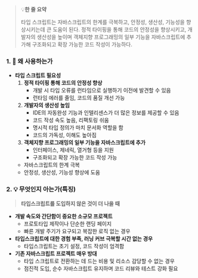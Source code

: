 > 💡**한 줄 요약**
>
> 타입 스크립트는 자바스크립트의 한계를 극복하고, 안정성, 생산성, 기능성을 향상시키는데 큰 도움이 된다. 정적 타이핑을 통해 코드의 안정성을 향상시키고, 개발자의 생산성을 높이며 객체지향 프로그래밍의 일부 기능을 자바스크립트에 추가해 구조화되고 확장 가능한 코드 작성이 가능하다.

### 1. 🤔 왜 사용하는가

- **타입 스크립트 필요성**
  1. **정적 타이핑 통해 코드의 안정성 향상**
     - 개발 시 타입 오류를 런타임으로 실행하기 이전에 발견할 수 있음
     - 런타임 에러를 줄임, 코드의 품질 개선 가능
  2. **개발자의 생산성 높임**
     - IDE의 자동완성 기능과 인텔리센스가 더 많은 정보를 제공할 수 있음
     - 코드 작성 속도 높음, 리팩토링 쉬움
     - 명시적 타입 정의가 마치 문서화 역할을 함
     - 코드의 가독성, 이해도 높아짐
  3. **객체지향 프로그래밍의 일부 기능을 자바스크립트에 추가**
     - 인터페이스, 제네릭, 열거형 등을 지원
     - 구조화되고 확장 가능한 코드 작성 가능
  - 자바스크립트의 한계 극복
  - 안정성, 생산성, 기능성 향상에 도움

### 2. 💡 무엇인지 아는가(특징)

> **타입스크립트를 도입하지 않은 것이 더 나을 때**

- **개발 속도와 간단함이 중요한 소규모 프로젝트**
  - 프로토타입 제작이나 단순한 랜딩 페이지
  - 빠른 개발 주기가 요구되고 복잡한 로직 없는 경우
- **타입스크립트에 대한 경험 부족, 러닝 커브 극복할 시간 없는 경우**
  - 타입스크립트는 초기 설정, 코드 작성이 엄격함
- **기존 자바스크립트 프로젝트 매우 방대**
  - 타입 스크립트로 전환하는 데 드는 비용 및 리소스 감당할 수 없는 경우
  - 점진적 도입, 순수 자바스크립트 유지하며 코드 리뷰와 테스트 강화 필요
